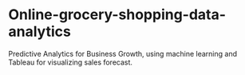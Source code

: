 # Online-grocery-shopping-data-analytics
Predictive Analytics for Business Growth, using machine learning and Tableau for visualizing sales forecast.
